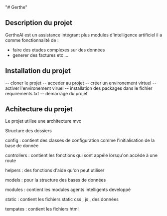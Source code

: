 "# Gerthe" 

## Description du projet 
GertheAI est un assistance intégrant 
plus modules d'intelligence artificiel
il a comme fonctionnalité de :
- faire des etudes complexes sur des données
- generer des factures etc ...

## Installation du projet

-- cloner le projet
-- acceder au projet
-- créer un environement virtuel
-- activer l'environement viruel
-- installation des packages dans le
   fichier requirements.txt
-- demarrage du projet    

## Achitecture du projet 

Le projet utilise une architecture mvc

Structure des dossiers

config : 
contient des classes de configuration 
comme l'initialisation de la base de donnée

controllers : 
contient les fonctions qui sont appéle
lorsqu'on accède à une route 

helpers : 
des fonctions d'aide qu'on peut utiliser

models : 
pour la structure des bases de données

modules : 
contient les modules agents intelligents 
developpé
 
static : 
contient les fichiers static
css , js , des données 

tempates :
contient les fichiers html 